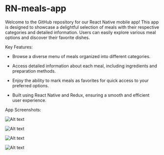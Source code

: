 # RN-meals-app

Welcome to the GitHub repository for our React Native mobile app! This app is designed to showcase a delightful selection of meals with their respective categories and detailed information. Users can easily explore various meal options and discover their favorite dishes.

Key Features:

+ Browse a diverse menu of meals organized into different categories.

+ Access detailed information about each meal, including ingredients and preparation methods.

+ Enjoy the ability to mark meals as favorites for quick access to your preferred options.

+ Built using React Native and Redux, ensuring a smooth and efficient user experience.

App Screenshots:

![Alt text](assets/output/Screenshot_1690946584.png)

![Alt text](assets/output/Screenshot_1690946626.png)

![Alt text](assets/output/Screenshot_1690946621.png)

![Alt text](assets/output/Screenshot_1690946659.png)
